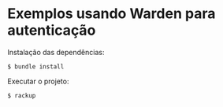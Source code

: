 # Exemplos usando Warden para autenticação

Instalação das dependências:

```
$ bundle install
```

Executar o projeto:

```
$ rackup
```
